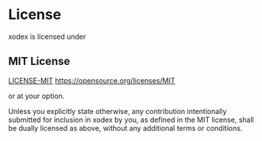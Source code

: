 # License

xodex is licensed under

## MIT License

[LICENSE-MIT](https://github.com/astral-sh/uv/blob/main/LICENSE-MIT)
<https://opensource.org/licenses/MIT>

or at your option.

Unless you explicitly state otherwise, any contribution intentionally submitted for inclusion in xodex
by you, as defined in the MIT license, shall be dually licensed as above, without any
additional terms or conditions.
